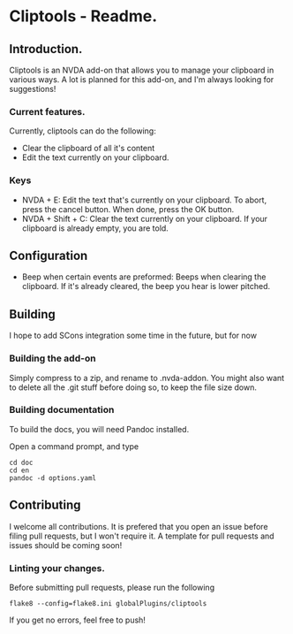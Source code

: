 # Cliptools - Readme.

## Introduction.

Cliptools is an NVDA add-on that allows you to manage your clipboard in various ways. A lot is planned for this add-on, and I'm always looking for suggestions!

### Current features.

Currently, cliptools can do the following:

* Clear the clipboard of all it's content
* Edit the text currently on your clipboard.

### Keys

* NVDA + E: Edit the text that's currently on your clipboard. To abort, press the cancel button. When done, press the OK button.
* NVDA + Shift + C: Clear the text currently on your clipboard. If your clipboard is already empty, you are told.

## Configuration

* Beep when certain events are preformed: Beeps when clearing the clipboard. If it's already cleared, the beep you hear is lower pitched.

## Building

I hope to add SCons integration some time in the future, but for now

### Building the add-on

Simply compress to a zip, and rename to .nvda-addon. You might also want to delete all the .git stuff before doing so, to keep the file size down.

### Building documentation

To build the docs, you will need Pandoc installed.

Open a command prompt, and type

```batch
cd doc
cd en
pandoc -d options.yaml
```

## Contributing

I welcome all contributions. It is prefered that you open an issue before filing pull requests, but I won't require it. A template for pull requests and issues should be coming soon!

### Linting your changes.

Before submitting pull requests, please run the following

```batch
flake8 --config=flake8.ini globalPlugins/cliptools
```

If you get no errors, feel free to push!
